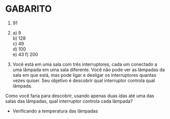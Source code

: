 # GABARITO

1) 91

3) 
    a) 9<br>
    b) 128<br>
    c) 49<br>
    d) 100<br>
    e) 43
    f) 200

4) Você está em uma sala com três interruptores, cada um conectado a uma lâmpada em uma sala diferente. Você não pode ver as lâmpadas da sala em que está, mas pode ligar e desligar os interruptores quantas vezes quiser. Seu objetivo é descobrir qual interruptor controla qual lâmpada.

Como você faria para descobrir, usando apenas duas idas até uma das salas das lâmpadas, qual interruptor controla cada lâmpada?  

- Verificando a temperatura das lâmpadas 